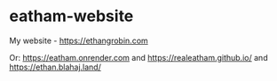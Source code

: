 # eatham-website
My website - https://ethangrobin.com

Or: https://eatham.onrender.com and https://realeatham.github.io/ and  https://ethan.blahaj.land/
